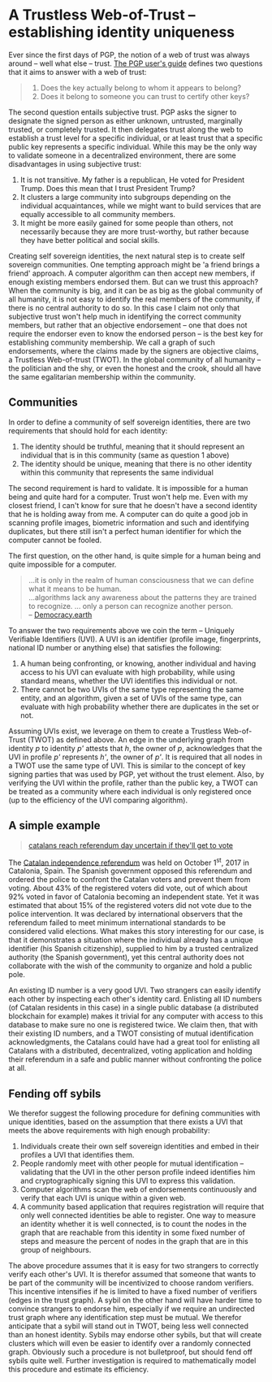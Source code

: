 # A Trustless Web-of-Trust &ndash; establishing identity uniqueness

Ever since the first days of PGP, the notion of a web of trust was always around &ndash; well what else &ndash; trust. [The PGP user's guide](https://web.pa.msu.edu/reference/pgpdoc1.html) defines two questions that it aims to answer with a web of trust:
> 1. Does the key actually belong to whom it appears to belong?
> 2. Does it belong to someone you can trust to certify other keys?

The second question entails subjective trust. PGP asks the signer to designate the signed person as either unknown, untrusted, marginally trusted, or completely trusted. It then delegates trust along the web to establish a trust level for a specific individual, or at least trust that a specific public key represents a specific individual. While this may be the only way to validate someone in a decentralized environment, there are some disadvantages in using subjective trust:
1. It is not transitive. My father is a republican, He voted for President Trump. Does this mean that I trust President Trump?
2. It clusters a large community into subgroups depending on the individual acquaintances, while we might want to build services that are equally accessible to all community members.
3. It might be more easily gained for some people than others, not necessarily because they are more trust-worthy, but rather because they have better political and social skills.

Creating self sovereign identities, the next natural step is to create self sovereign communities. One tempting approach might be 'a friend brings a friend' approach. A computer algorithm can then accept new members, if enough existing members endorsed them. But can we trust this approach? When the community is big, and it can be as big as the global community of all humanity, it is not easy to identify the real members of the community, if there is no central authority to do so. In this case I claim not only that subjective trust won't help much in identifying the correct community members, but rather that an objective endorsement &ndash; one that does not require the endorser even to know the endorsed person &ndash; is the best key for establishing community membership. We call a graph of such endorsements, where the claims made by the signers are objective claims, a Trustless Web-of-trust (TWOT). In the global community of all humanity &ndash; the politician and the shy, or even the honest and the crook, should all have the same egalitarian membership within the community.

## Communities

In order to define a community of self sovereign identities, there are two requirements that should hold for each identity:
1. The identity should be truthful, meaning that it should represent an individual that is in this community (same as question 1 above)
2. The identity should be unique, meaning that there is no other identity within this community that represents the same individual

The second requirement is hard to validate. It is impossible for a human being and quite hard for a computer. Trust won't help me. Even with my closest friend, I can't know for sure that he doesn't have a second identity that he is holding away from me. A computer can do quite a good job in scanning profile images, biometric information and such and identifying duplicates, but there still isn't a perfect human identifier for which the computer cannot be fooled.

The first question, on the other hand, is quite simple for a human being and quite impossible for a computer.

> ...it is only in the realm of human consciousness that we can define what it means to be human.  
> ...algorithms lack any awareness about the patterns they are trained to recognize. ... only a person can recognize another person.  
> &ndash; [Democracy.earth](http://bit.ly/defpaper)

To answer the two requirements above we coin the term &ndash; Uniquely Verifiable Identifiers (UVI). A UVI is an identifier (profile image, fingerprints, national ID number or anything else) that satisfies the following:
1. A human being confronting, or knowing, another individual and having access to his UVI can evaluate with high probability, while using standard means, whether the UVI identifies this individual or not.
2. There cannot be two UVIs of the same type representing the same entity, and an algorithm, given a set of UVIs of the same type, can evaluate with high probability whether there are duplicates in the set or not.

Assuming UVIs exist, we leverage on them to create a Trustless Web-of-Trust (TWOT) as defined above. An edge in the underlying graph from identity _p_ to identity _p'_ attests that _h_, the owner of _p_, acknowledges that the UVI in profile _p'_ represents _h'_, the owner of _p'_. It is required that all nodes in a TWOT use the same type of UVI. This is similar to the concept of key signing parties that was used by PGP, yet without the trust element. Also, by verifying the UVI within the profile, rather than the public key, a TWOT can be treated as a community where each individual is only registered once (up to the efficiency of the UVI comparing algorithm).

## A simple example

> [catalans reach referendum day uncertain if they'll get to vote](https://www.bloomberg.com/news/articles/2017-09-30/catalans-reach-referendum-day-uncertain-if-they-ll-get-to-vote)

The [Catalan independence referendum](https://en.wikipedia.org/wiki/Catalan_independence_referendum,_2017) was held on October 1<sup>st</sup>, 2017 in Catalonia, Spain. The Spanish government opposed this referendum and ordered the police to confront the Catalan voters and prevent them from voting. About 43\% of the registered voters did vote, out of which about 92\% voted in favor of Catalonia becoming an independent state. Yet it was estimated that about 15\% of the registered voters did not vote due to the police intervention. It was declared by international observers that the referendum failed to meet minimum international standards to be considered valid elections. What makes this story interesting for our case, is that it demonstrates a situation where the individual already has a unique identifier (his Spanish citizenship), supplied to him by a trusted centralized authority (the Spanish government), yet this central authority does not collaborate with the wish of the community to organize and hold a public pole.

An existing ID number is a very good UVI. Two strangers can easily identify each other by inspecting each other's identity card. Enlisting all ID numbers (of Catalan residents in this case) in a single public database (a distributed blockchain for example) makes it trivial for any computer with access to this database to make sure no one is registered twice. We claim then, that with their existing ID numbers, and a TWOT consisting of mutual identification acknowledgments, the Catalans could have had a great tool for enlisting all Catalans with a distributed, decentralized, voting application and holding their referendum in a safe and public manner without confronting the police at all.

## Fending off sybils

We therefor suggest the following procedure for defining communities with unique identities, based on the assumption that there exists a UVI that meets the above requirements with high enough probability:
1. Individuals create their own self sovereign identities and embed in their profiles a UVI that identifies them.
2. People randomly meet with other people for mutual identification &ndash; validating that the UVI in the other person profile indeed identifies him and cryptographically signing this UVI to express this validation.
3. Computer algorithms scan the web of endorsements continuously and verify that each UVI is unique within a given web.
4. A community based application that requires registration will require that only well connected identities be able to register. One way to measure an identity whether it is well connected, is to count the nodes in the graph that are reachable from this identity in some fixed number of steps and measure the percent of nodes in the graph that are in this group of neighbours.

The above procedure assumes that it is easy for two strangers to correctly verify each other's UVI. It is therefor assumed that someone that wants to be part of the community will be incentivized to choose random verifiers. This incentive intensifies if he is limited to have a fixed number of verifiers (edges in the trust graph). A sybil on the other hand will have harder time to convince strangers to endorse him, especially if we require an undirected trust graph where any identification step must be mutual. We therefor anticipate that a sybil will stand out in TWOT, being less well connected than an honest identity. Sybils may endorse other sybils, but that will create clusters which will even be easier to identify over a randomly connected graph. Obviously such a procedure is not bulletproof, but should fend off sybils quite well. Further investigation is required to mathematically model this procedure and estimate its efficiency.
